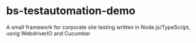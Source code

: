 # bs-testautomation-demo
A small framework for corporate site testing written in Node.js/TypeScript, usnig WebdriverIO and Cucumber 
